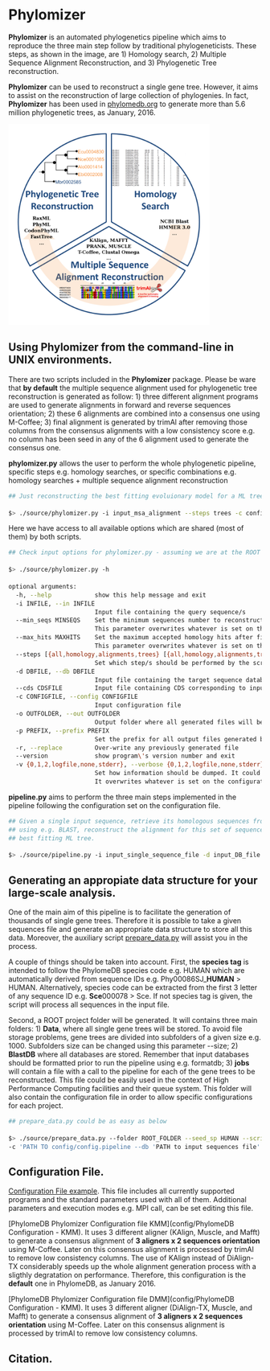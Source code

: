 # Phylomizer

**Phylomizer** is an automated phylogenetics pipeline which aims to reproduce the three main step follow by traditional phylogeneticists. These steps, as shown in the image, are 1) Homology search, 2) Multiple Sequence Alignment Reconstruction, and 3) Phylogenetic Tree reconstruction.

**Phylomizer** can be used to reconstruct a single gene tree. However, it aims to assist on the reconstruction of large collection of phylogenies. In fact, **Phylomizer** has been used in [phylomedb.org](http://phylomedb.org) to generate more than 5.6 million phylogenetic trees, as January, 2016.

<img src="https://github.com/Gabaldonlab/phylomizer/blob/master/docs/pipeline.2016.png" width="400">

## Using **Phylomizer** from the command-line in UNIX environments.

There are two scripts included in the **Phylomizer** package. Please be ware that **by default** the multiple sequence alignment used for phylogenetic tree reconstruction is generated as follow: 1) three different alignment programs are used to generate alignments in forward and reverse sequences orientation; 2) these 6 alignments are combined into a consensus one using M-Coffee; 3) final alignment is generated by trimAl after removing those columns from the consensus alignments with a low consistency score e.g. no column has been seed in any of the 6 alignment used to generate the consensus one.

**phylomizer.py** allows the user to perform the whole phylogenetic pipeline, specific steps e.g. homology searches, or specific combinations e.g. homology searches + multiple sequence alignment reconstruction 

```bash
## Just reconstructing the best fitting evoluionary model for a ML tree.

$> ./source/phylomizer.py -i input_msa_alignment --steps trees -c config_file -o output_folder
```

Here we have access to all available options which are shared (most of them) by both scripts.
```bash
## Check input options for phylomizer.py - assuming we are at the ROOT directory of the package

$> ./source/phylomizer.py -h

optional arguments:
  -h, --help            show this help message and exit
  -i INFILE, --in INFILE
                        Input file containing the query sequence/s
  --min_seqs MINSEQS    Set the minimum sequences number to reconstruct an alignment/tree.
                        This parameter overwrites whatever is set on the config file.
  --max_hits MAXHITS    Set the maximum accepted homology hits after filtering for e-value/coverage.
                        This parameter overwrites whatever is set on the config file.
  --steps [{all,homology,alignments,trees} [{all,homology,alignments,trees} ...]]
                        Set which step/s should be performed by the script
  -d DBFILE, --db DBFILE
                        Input file containing the target sequence database
  --cds CDSFILE         Input file containing CDS corresponding to input protein seqs
  -c CONFIGFILE, --config CONFIGFILE
                        Input configuration file
  -o OUTFOLDER, --out OUTFOLDER
                        Output folder where all generated files will be dumped
  -p PREFIX, --prefix PREFIX
                        Set the prefix for all output files generated by the pipeline
  -r, --replace         Over-write any previously generated file
  --version             show program\'s version number and exit
  -v {0,1,2,logfile,none,stderr}, --verbose {0,1,2,logfile,none,stderr}
                        Set how information should be dumped. It could be used levels or tags
                        It overwrites whatever is set on the configuration file.
```

**pipeline.py** aims to perform the three main steps implemented in the pipeline following the configuration set on the configuration file.

```bash
## Given a single input sequence, retrieve its homologous sequences from a predefined DB
## using e.g. BLAST, reconstruct the alignment for this set of sequences, and then the 
## best fitting ML tree.

$> ./source/pipeline.py -i input_single_sequence_file -d input_DB_file -c config_file -o output_folder
```

## Generating an appropiate data structure for your large-scale analysis.
One of the main aim of this pipeline is to facilitate the generation of thousands of single gene trees.
Therefore it is possible to take a given sequences file and generate an appropriate data structure to store all this data.
Moreover, the auxiliary script [prepare_data.py](source/prepare_data.py) will assist you in the process.

A couple of things should be taken into account. First, the **species tag** is intended to follow the PhylomeDB species code e.g. HUMAN which are automatically derived from sequence IDs e.g. Phy00086SJ_**HUMAN** > HUMAN. Alternatively, species code can be extracted from the first 3 letter of any sequence ID e.g. **Sce**000078 > Sce. If not species tag is given, the script will process all sequences in the input file.

Second, a ROOT project folder will be generated. It will contains three main folders: 1) **Data**, where all single gene trees will be stored. To avoid file storage problems, gene trees are divided into subfolders of a given size e.g. 1000. Subfolders size can be changed using this parameter --size; 2) **BlastDB** where all databases are stored. Remember that input databases should be formatted prior to run the pipeline using e.g. formatdb; 3) **jobs** will contain a file with a call to the pipeline for each of the gene trees to be reconstructed. This file could be easily used in the context of High Performance Computing facilities and their queue system. This folder will also contain the configuration file in order to allow specific configurations for each project.

```bash
## prepare_data.py could be as easy as below

$> ./source/prepare_data.py --folder ROOT_FOLDER --seed_sp HUMAN --script 'PATH TO source/pipeline.py'
-c 'PATH TO config/config.pipeline --db 'PATH to input sequences file'
```

## Configuration File.

[Configuration File example](config/config.pipeline). This file includes all currently supported programs and the standard parameters used with all of them. Additional parameters and execution modes e.g. MPI call, can be set editing this file. 

[PhylomeDB Phylomizer Configuration file KMM](config/PhylomeDB Configuration - KMM). It uses 3 different aligner (KAlign, Muscle, and Mafft) to generate a consensus alignment of **3 aligners x 2 sequences orientation** using M-Coffee. Later on this consensus alignment is processed by trimAl to remove low consistency columns. The use of KAlign instead of DiAlign-TX considerably speeds up the whole alignment generation process with a sligthly degratation on performance. Therefore, this configuration is the **default** one in PhylomeDB, as January 2016.

[PhylomeDB Phylomizer Configuration file DMM](config/PhylomeDB Configuration - KMM). It uses 3 different aligner (DiAlign-TX, Muscle, and Mafft) to generate a consensus alignment of **3 aligners x 2 sequences orientation** using M-Coffee. Later on this consensus alignment is processed by trimAl to remove low consistency columns. 

## Citation.






